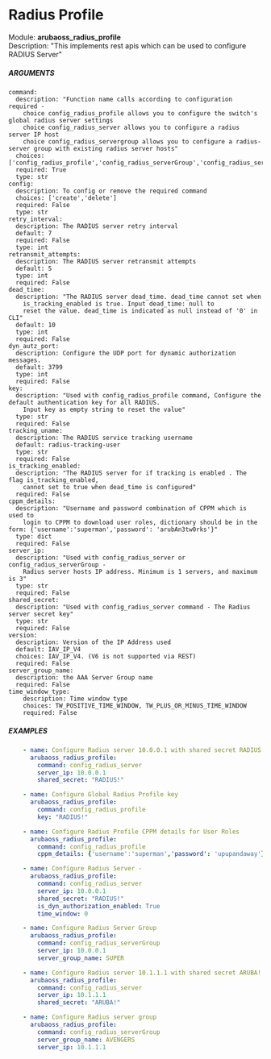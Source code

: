 # Radius Profile
Module: ****arubaoss_radius_profile****  
Description: "This implements rest apis which can be used to configure RADIUS Server"

##### ARGUMENTS
    command:
      description: "Function name calls according to configuration required -
        choice config_radius_profile allows you to configure the switch's global radius server settings
        choice config_radius_server allows you to configure a radius server IP host
        choice config_radius_servergroup allows you to configure a radius-server group with existing radius server hosts"
      choices: ['config_radius_profile','config_radius_serverGroup','config_radius_server']
      required: True
      type: str
    config:
      description: To config or remove the required command
      choices: ['create','delete']
      required: False
      type: str
    retry_interval:
      description: The RADIUS server retry interval
      default: 7
      required: False
      type: int
    retransmit_attempts:
      description: The RADIUS server retransmit attempts
      default: 5
      type: int
      required: False
    dead_time:
      description: "The RADIUS server dead_time. dead_time cannot set when
        is_tracking_enabled is true. Input dead_time: null to
        reset the value. dead_time is indicated as null instead of '0' in CLI"
      default: 10
      type: int
      required: False
    dyn_autz_port:
      description: Configure the UDP port for dynamic authorization messages.
      default: 3799
      type: int
      required: False
    key:
      description: "Used with config_radius_profile command, Configure the default authentication key for all RADIUS.
        Input key as empty string to reset the value"
      type: str
      required: False
    tracking_uname:
      description: The RADIUS service tracking username
      default: radius-tracking-user
      type: str
      required: False
    is_tracking_enabled:
      description: "The RADIUS server for if tracking is enabled . The flag is_tracking_enabled,
        cannot set to true when dead_time is configured"
      required: False
    cppm_details:
      description: "Username and password combination of CPPM which is used to
        login to CPPM to download user roles, dictionary should be in the form: {'username':'superman','password': 'arubAn3tw0rks'}"
      type: dict
      required: False
    server_ip:
      description: "Used with config_radius_server or config_radius_serverGroup -
        Radius server hosts IP address. Minimum is 1 servers, and maximum is 3"
      type: str
      required: False
    shared_secret:
      description: "Used with config_radius_server command - The Radius server secret key"
      type: str
      required: False
    version:
      description: Version of the IP Address used
      default: IAV_IP_V4
      choices: IAV_IP_V4. (V6 is not supported via REST)
      required: False
    server_group_name:
      description: the AAA Server Group name
      required: False
    time_window_type:
        description: Time window type
        choices: TW_POSITIVE_TIME_WINDOW, TW_PLUS_OR_MINUS_TIME_WINDOW
        required: False


##### EXAMPLES
```YAML
    - name: Configure Radius server 10.0.0.1 with shared secret RADIUS!
      arubaoss_radius_profile:
        command: config_radius_server
        server_ip: 10.0.0.1
        shared_secret: "RADIUS!"

    - name: Configure Global Radius Profile key
      arubaoss_radius_profile:
        command: config_radius_profile
        key: "RADIUS!"

    - name: Configure Radius Profile CPPM details for User Roles
      arubaoss_radius_profile:
        command: config_radius_profile
        cppm_details: {'username':'superman','password': 'upupandaway'}

    - name: Configure Radius Server -
      arubaoss_radius_profile:
        command: config_radius_server
        server_ip: 10.0.0.1
        shared_secret: "RADIUS!"
        is_dyn_authorization_enabled: True
        time_window: 0

    - name: Configure Radius Server Group
      arubaoss_radius_profile:
        command: config_radius_serverGroup
        server_ip: 10.0.0.1
        server_group_name: SUPER

    - name: Configure Radius server 10.1.1.1 with shared secret ARUBA!
      arubaoss_radius_profile:
        command: config_radius_server
        server_ip: 10.1.1.1
        shared_secret: "ARUBA!"

    - name: Configure Radius server group
      arubaoss_radius_profile:
        command: config_radius_serverGroup
        server_group_name: AVENGERS
        server_ip: 10.1.1.1
```